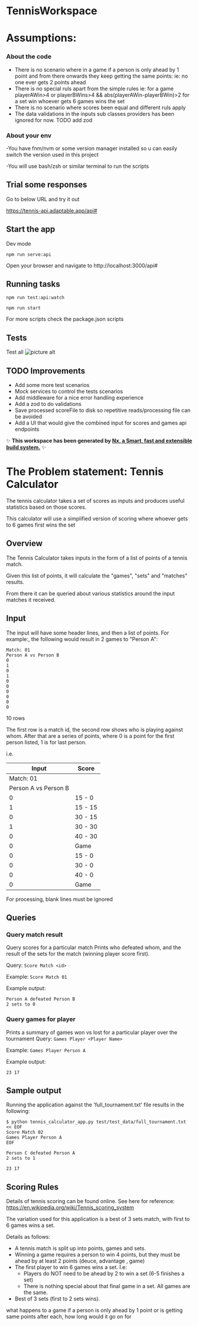 # TennisWorkspace

# Assumptions:
### About the code
- There is no scenario where in a game if a person is only ahead by 1 point and from there onwards they keep getting the same points: ie: no one ever gets 2 points ahead
- There is no special ruls apart from the simple rules ie: 
for a game playerAWin>4 or playerBWins>4 &&  abs(playerAWin-playerBWin)>2
for a set win whoever gets 6 games wins the set
- There is no scenario where scores been equal and different ruls apply
- The data validations in the inputs sub classes providers has been ignored for now. TODO add zod


### About your env

-You have fnm/nvm or some version manager installed so u can easily switch the version used in this project

-You will use bash/zsh or similar terminal to run the scripts


## Trial some responses

Go to below URL and try it out

https://tennis-api.adaptable.app/api#

## Start the app

Dev mode
```
npm run serve:api
```

Open your browser and navigate to http://localhost:3000/api#


## Running tasks
```
npm run test:api:watch

npm run start
```
For more scripts check the package.json scripts

## Tests
Test all
![picture alt](https://github.com/theranjali-nilaweera/tennis-scores/blob/main/all-tests.png "tests")


## TODO Improvements
- Add some more test scenarios
- Mock services to control the tests scenarios
- Add middleware for a nice error handling experience
- Add a zod to do validations
- Save processed scoreFile to disk so repetitive reads/processing file can be avoided
- Add a UI that would give the combined input for scores and games api endpoints



✨ **This workspace has been generated by [Nx, a Smart, fast and extensible build system.](https://nx.dev)** ✨




# The Problem statement: Tennis Calculator

The tennis calculator takes a set of scores as inputs and produces useful statistics based on those scores.

This calculator will use a simplified version of scoring where whoever gets to 6 games first wins the set

## Overview

The Tennis Calculator takes inputs in the form of a list of points of a tennis match. 

Given this list of points, it will calculate the "games", "sets" and "matches" results.

From there it can be queried about various statistics around the input matches it received. 

## Input

The input will have some header lines, and then a list of points. 
For example:, the following would result in 2 games to "Person A":

    Match: 01
    Person A vs Person B
    0
    1
    0
    1
    0
    0
    0
    0
    0
    0

10 rows
    
The first row is a match id, the second row shows who is playing against whom.
After that are a series of points, where 0 is a point for the first person listed, 1 is for last person.

i.e.

| Input                | Score   |
|----------------------|---------|
| Match: 01            |         |
| Person A vs Person B |         |
| 0                    | 15 - 0  |
| 1                    | 15 - 15 |
| 0                    | 30 - 15 |
| 1                    | 30 - 30 |
| 0                    | 40 - 30 |
| 0                    | Game    |
| 0                    | 15 - 0  |
| 0                    | 30 - 0  |
| 0                    | 40 - 0  |
| 0                    | Game    |


For processing, blank lines must be ignored

## Queries

### Query match result
Query scores for a particular match
Prints who defeated whom, and the result of the sets for the match (winning player score first).

Query: `Score Match <id>`

Example: `Score Match 01`

Example output:

    Person A defeated Person B
    2 sets to 0
 
### Query games for player
Prints a summary of games won vs lost for a particular player over the tournament
Query: `Games Player <Player Name>`

Example: `Games Player Person A`

Example output:

    23 17

## Sample output
Running the application against the 'full_tournament.txt' file results in the following:

    $ python tennis_calculator_app.py test/test_data/full_tournament.txt << EOF
    Score Match 02
    Games Player Person A
    EOF
    
    Person C defeated Person A
    2 sets to 1
    
    23 17
    


## Scoring Rules
Details of tennis scoring can be found online. See here for reference:  
https://en.wikipedia.org/wiki/Tennis_scoring_system

The variation used for this application is a best of 3 sets match, with first to 6 games wins a set. 

Details as follows:
* A tennis match is split up into points, games and sets.
* Winning a game requires a person to win 4 points, but they must be ahead by at least 2 points (deuce, advantage						, game)
* The first player to win 6 games wins a set. I.e:
    * Players do NOT need to be ahead by 2 to win a set (6-5 finishes a set) 
    * There is nothing special about that final game in a set. All games are the same.
* Best of 3 sets (first to 2 sets wins).

what happens to a game if a person is only ahead by 1 point or is getting same points after each, how long would it go on for 



